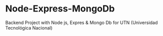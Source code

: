 # Node-Express-MongoDb
Backend Project with Node js, Expres &amp; Mongo Db for UTN (Universidad Tecnológica Nacional)
